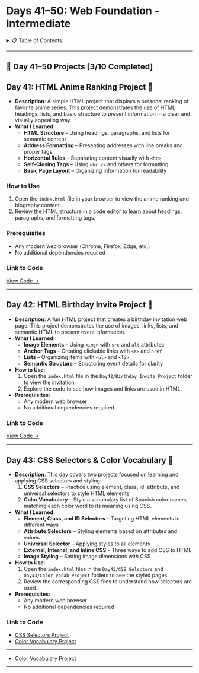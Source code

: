 <a name="day-41-50"></a>

# Days 41–50: Web Foundation - Intermediate

<details>
<summary>📋 Table of Contents</summary>

  - [Day 41: HTML Anime Ranking Project 🌸](#day-41-html-anime-ranking-project-)
  - [Day 42: HTML Birthday Invite Project 🎂](#day-42-html-birthday-invite-project-)
  - [Day 43: CSS Selectors \& Color Vocabulary 🎨](#day-43-css-selectors--color-vocabulary-)

</details>

---

## 📅 Day 41–50 Projects [3/10 Completed]

<a name="day-41-html-anime-ranking-project"></a>

## Day 41: HTML Anime Ranking Project 🌸

- **Description**: A simple HTML project that displays a personal ranking of favorite anime series. This project demonstrates the use of HTML headings, lists, and basic structure to present information in a clear and visually appealing way.
- **What I Learned**:
  - **HTML Structure** – Using headings, paragraphs, and lists for semantic content
  - **Address Formatting** – Presenting addresses with line breaks and proper tags
  - **Horizontal Rules** – Separating content visually with `<hr>`
  - **Self-Closing Tags** – Using `<br />` and others for formatting
  - **Basic Page Layout** – Organizing information for readability

### How to Use

1. Open the `index.html` file in your browser to view the anime ranking and biography content.
2. Review the HTML structure in a code editor to learn about headings, paragraphs, and formatting tags.

### Prerequisites

- Any modern web browser (Chrome, Firefox, Edge, etc.)
- No additional dependencies required

### Link to Code

[View Code →](Day41/Anime%20Ranking%20Project/index.html)

---

<a name="day-42-html-birthday-invite-project"></a>

## Day 42: HTML Birthday Invite Project 🎂

- **Description**: A fun HTML project that creates a birthday invitation web page. This project demonstrates the use of images, links, lists, and semantic HTML to present event information.
- **What I Learned**:
  - **Image Elements** – Using `<img>` with `src` and `alt` attributes
  - **Anchor Tags** – Creating clickable links with `<a>` and `href`
  - **Lists** – Organizing items with `<ul>` and `<li>`
  - **Semantic Structure** – Structuring event details for clarity
- **How to Use**:
  1. Open the `index.html` file in the `Day42/Birthday Invite Project` folder to view the invitation.
  2. Explore the code to see how images and links are used in HTML.
- **Prerequisites**:
  - Any modern web browser
  - No additional dependencies required

### Link to Code

[View Code →](Day42/Birthday%20Invite%20Project/index.html)

---

<a name="day-43-css-selectors--color-vocabulary"></a>

## Day 43: CSS Selectors & Color Vocabulary 🎨

- **Description**: This day covers two projects focused on learning and applying CSS selectors and styling:
  1. **CSS Selectors** – Practice using element, class, id, attribute, and universal selectors to style HTML elements.
  2. **Color Vocabulary** – Style a vocabulary list of Spanish color names, matching each color word to its meaning using CSS.
- **What I Learned**:
  - **Element, Class, and ID Selectors** – Targeting HTML elements in different ways
  - **Attribute Selectors** – Styling elements based on attributes and values
  - **Universal Selector** – Applying styles to all elements
  - **External, Internal, and Inline CSS** – Three ways to add CSS to HTML
  - **Image Styling** – Setting image dimensions with CSS
- **How to Use**:
  1. Open the `index.html` files in the `Day43/CSS Selectors` and `Day43/Color-Vocab-Project` folders to see the styled pages.
  2. Review the corresponding CSS files to understand how selectors are used.
- **Prerequisites**:
  - Any modern web browser
  - No additional dependencies required

### Link to Code

- [CSS Selectors Project](Day43/CSS%20Selectors/index.html)
- [Color Vocabulary Project](Day43/Color-Vocab-Project/index.html)

---

<!-- Add days 42-50 as it complete -->

- [Color Vocabulary Project](Day43/Color-Vocab-Project/index.html)

---

<!-- Add days 42-50 as it complete -->
